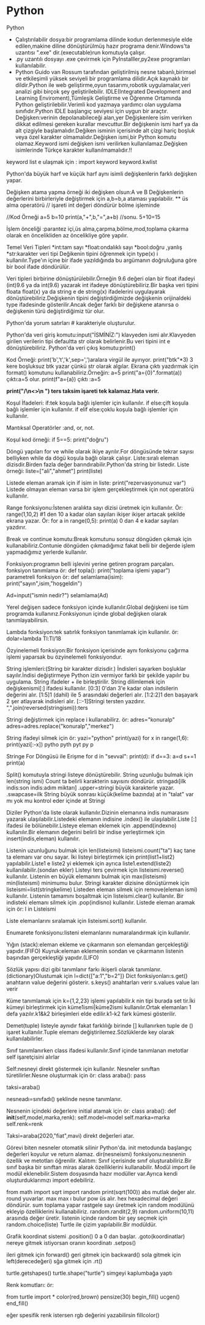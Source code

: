 # Python

Python
* Çalıştırılabilir dosya:bir programlama dilinde kodun derlenmesiyle elde edilen,makine diline dönüştürülmüş hazır programa denir.Windows'ta uzantısı ".exe" dir.(executable)run komutuyla çalışır.
* .py uzantılı dosyayı .exe  çevirmek için PyInstalller,py2exe programları kullanılabilir.
* Python Guido van Rossum tarafından geliştirilmiş nesne tabanlı,birimsel ve etkileşimli yüksek seviyeli  bir programlama dilidir.Açık kaynaklı bir dildir.Python ile web geliştirme,oyun tasarımı,robotik uygulamalar,veri analizi gibi birçok şey geliştirilebilir.
IDLE(Integrated Development and Learning Enviroment),Tümleşik Geliştirme ve Öğrenme Ortamında Python geliştirilebilir.Verimli kod yazmaya yardımcı olan uygulama sınıfıdır.Python IDLE başlangıç seviyesi  için uygun bir araçtır.
Değişken:verinin depolanabileceği alan,yer
Değişkenlere isim verirken dikkat edilmesi gereken kurallar mevcuttur.Bir değişkenin ismi harf ya da alt çizgiyle başlamalıdır.Değiken isminin içerisinde alt çizgi hariç boşluk veya özel karakter olmamalıdır.Değişken ismi,bir Python komutu olamaz.Keyword ismi değişken ismi verilirken kullanılamaz.Değişken isimlerinde Türkçe karakter kullanılmamalıdır.!!

keyword list e ulaşmak için :
import keyword
keyword.kwlist

Python'da büyük harf ve küçük harf aynı isimli değişkenlerin farklı değişken yapar.

Değişken atama yapma örneği
iki değişken olsun:A ve B
Değişkenlerin değerlerini birbirleriyle değiştirmek için a,b=b,a ataması yapılabilir.
** üs alma operatörü
// işareti int değeri döndürür bölme işleminde

//Kod Örneği 
a=5
b=10
print(a,"+",b,"=",a+b)
//sonu. 5+10=15
 
  İşlem önceliği :parantez içi,üs alma,çarpma,bölme,mod,toplama çıkarma olarak en öncelikliden az öncelikliye göre yapılır.
  
  Temel Veri Tipleri
*int:tam sayı
*float:ondalıklı sayı
*bool:doğru ,yanlış
*str:karakter veri tipi
 Değikenin tipini öğrenmek için type(x) i kullanılır.Type'ın içine bir ifade yazıldığında bu argümanın doğruluğuna göre bir bool ifade döndürülür.

Veri tipleri birbirine dönüştürülebilir.Örneğin 9.6 değeri olan bir float ifadeyi (int)9.6 ya da int(9.6) yazarak int ifadeye dönüştürebiliriz.Bir başka veri tipini floata float(x) ya da string e de string(x) ifadelerini uygulayarak dönüştürebiliriz.Değişkenin tipini değiştirdiğimizde değişkenin orijinaldeki type ifadesinde gösterilir.Ancak değer farklı bir değişkene atanırsa o değişkenin türü değiştirdiğimiz tür olur.

Python'da yorum satırları # karakteriyle oluşturulur.

Python'da veri giriş komutu:input("İSMİNİZ:") klavyeden ismi alır.Klavyeden girilen verilerin tipi defaultta str olarak belirlenir.Bu veri tipini int e dönüştürebiliriz.
Python'da veri çıkış komutu:print()

Kod Örneği:
print('b','t','k',sep=',')aralara virgül ile ayırıyor.
print("btk"*3) 3 kere boşluksuz btk yazar çünkü str olarak algılar.
Ekrana çıktı yazdırmak için format() komutunu kullanabiliriz.Örneğin:
a=5
print("a={0}".format(a))
çıktı:a=5 olur.
print(f"a={a})
çıktı :a=5

 **print("/\n<>\n \") ters taksim işareti tek kalamaz.Hata 
verir.**

Koşul İfadeleri:
if:tek koşula bağlı işlemler için kullanılır.
if else:çift koşula bağlı işlemler için kullanılır.
if elif else:çoklu koşula bağlı işlemler için kullanılır.

Mantıksal Operatörler :and, or, not. 

Koşul kod örneği:
if 5==5:
  print("doğru")

Döngü yapıları for ve while olarak ikiye ayrılır.For döngüsünde tekrar sayısı belliyken while da dögü  koşula bağlı olarak çalışır.
Liste:sıralı eleman dizisdir.Birden fazla değer barındırabilir.Python'da string bir listedir.
Liste örneği:
liste=["ali","ahmet"]
print(liste)

Listede eleman aramak için 
if isim in liste:
  print("rezervasyonunuz var")
  Listede olmayan eleman varsa bir işlem gerçekleştirmek için not operatörü kullanılır.

  Range fonksiyonu:İstenen aralıkta sayı dizisi üretmek için kullanılır.
  Ör:
  range(1,10,2) #1 den 10 a kadar olan sayıları ikişer ikişer artacak şekilde ekrana yazar.
  Ör:
  for a in range(0,5):
    print(a)
    0 dan 4 e kadar sayıları yazdırır.

  Break ve continue komutu:Break komutunu sonsuz döngüden çıkmak için kullanabiliriz.Contunie döngüden çıkmadığımız fakat belli bir değerde işlem yapmadığımız yerlerde kullanılır.

  Fonksiyon:programın belli işlevini yerine getiren program parçaları.
  fonksiyon tanımlama ör:
  def topla():
   print("toplama işlemi yapar")
parametreli fonksiyon ör:
def selamlama(isim):
  print("sayın",isim,"hoşgeldin")

Ad=input("ismin nedir?")
selamlama(Ad)

Yerel değişen sadece fonksiyon içinde kullanılır.Global değişkeni ise tüm programda kullanırız.Fonksiyonun içinde global değişken olarak tanımlayabilirsin.

Lambda fonksiyon:tek satırlık fonksiyon tanımlamak için kullanılır.
ör:
dolar=lambda Tl:Tl/18

Özyinelemeli fonksiyon:Bir fonksiyon içerisinde aynı fonksiyonu çağırma işlemi yaparsak bu özyinelemeli fonksiyondur.

String işlemleri:(String bir karakter dizisdir.)
İndisleri sayarken boşluklar sayılır.İndisi  değiştirmeye Python izin vermiyor farklı bir şekilde yapılır bu uygulama.
String ifadeler + ile birleştirilir.
String dilimlemek için değişkenismi[:] ifadesi kullanılır.
[0:3] 0'dan 3'e kadar olan indsilerin değerini alır.
[1:5]1 (dahil) ile 5 arasındaki değerleri alır.
[1:2:2]1 den başayark 2 şer atlayarak indisleri alır.
[::-1]Stringi tersten yazdırır.
",".join(reversed(stringismi)):ters 

Stringi değiştirmek için replace i kullanabilirz.
ör:
adres="konuralp"
adres=adres.replace("konuralp","merkez")

String ifadeyi  silmek için ör:
yazi="python"
print(yazi)
for x in range(1,6):
 print(yazi[:-x])
pytho
pyth
pyt
py
p

Stringe For Döngüsü ile Erişme
for d in "sevval":
 print(d):
 if d==3:
   a=d
  s+=1
print(a)

Split() komutuyla stringi listeye dönüştürebilir.
String uzunluğu bulmak için len(string ismi)
Count ta belirli karakterin sayısını döndürür.
stringadı[ilk indis:son indis:adım miktarı]
.upper=stringi büyük karakterle yazar.
.swapcase=ilk String büyük sonrası küçük(kelime bazında)
at in "talat" var mı yok mu kontrol eder içinde at Stringi

Diziler Python'da liste olarak kullanılır.Dizinin elemanına indis numarasını yazarak ulaşılabilir.Listedeki elemanın indisine .index() ile ulaşılabilir.Liste [:] ifadesi ile bölünebilir.Listeye eleman eklemek için .append(indexno) kullanılır.Bir elemanın değerini belirli bir indise yerleştirmek için insert(indis,eleman) kullanılır.

Listenin uzunluğunu bulmak için len(listeismi)
listeismi.count("ta") kaç tane ta elemanı var onu sayar.
İki listeyi birleştirmek için  print(list1+list2) yapılabilir.Liste1 e liste2 yi eklemek için ayrıca liste1.extend(liste2) kullanılabilir.(sondan ekler)
Listeyi ters çevirmek için listeismi.reverse() kullanılır.
Listenin en büyük elemanını bulmak için max(listeismi)  min(listeismi) minimumu bulur.
Stringi karakter dizisine dönüştürmek için listeismi=list(stringkelime)
Listeden eleman silmek için remove(eleman ismi) kullanılır.
Listenin tamamını boşaltmak için listeismi.clear() kullanılır.
Bir indisteki elemanı silmek için .pop(indisno)  kullanılır.
Listede eleman aramak için ör:
l in Listeismi

Liste elemanlarını sıralamak için listeismi.sort() kullanılır.

Enumarete fonksiyonu:listeni elemanlarını numaralandırmak için kullanılır.

Yığın (stack):eleman ekleme ve çıkarmanın son elemandan gerçekleştiği yapıdır.(FIFO)
Kuyruk:eleman eklemenin sondan ve çıkarmanın listenin başından gerçekleştiği yapıdır.(LIFO)

Sözlük yapısı dizi gibi tanımlanır farkı ikişerli olarak tanımlanır.(dictionary)Olustumak için l=dict{["a:1","b=2"]}
Dict fonksiyonları:s.get() anahtarın value değerini gösterir.
s.keys() anahtarları verir
s.values  value ları verir

Küme tanımlamak için k={1,2,23} işlemi yapılabilir.k nin tipi burada set tir.İki kümeyi birleştirmek için küme1ismi|küme2ismi kullanılır.Ortak elemanları 1 defa yazılır.k1&k2 birleşimleri elde edilir.k1-k2 fark kümesi gösterilir.

Demet(tuple) listeyle aynıdır fakat farklılığı birinde [] kullanırken tuple de () işaret kullanılır.Tuple elemanı değiştirilemez.Sözlüklerde key olarak kullanılabilirler.

Sınıf tanımlanırken class ifadesi kullanılır.Sınıf içinde tanımlanan metotlar self işaretçisini alırlar

Self:nesneyi direkt göstermek için kullanılır.
Nesneler sınıftan türetilirler.Nesne oluşturmak için ör:
class araba():
 pass

 taksi=araba() 

 nesneadı=sınıfadı() şeklinde nesne tanımlanır.

 Nesnenin içindeki değerlere initial atamak için ör:
  class araba():
    def __init__(self,model,marka,renk):
    self.model=model
    self.marka=marka
    self.renk=renk

Taksi=araba(2020,"fiat",mavi) direkt değerleri atar.

Görevi biten nesneler otomatik silinir Python'da.
init metodunda başlangıç değerleri koyulur ve return alamaz.
dir(nesneismi) fonksiyonu:nesnenin özellik ve metotları öğrenilir.
Kalıtım: Sınıf içerisinde sınıf oluşturabiliriz.Bir sınıf başka bir sınıftan miras alarak özelliklerini kullanabilir.
Modül import ile modül eklenebilir.Sistem dosyasında hazır modüller var.Ayrıca kendi oluşturduklarımızı import edebiliriz.

from math import sqrt
import random
print(sqrt(100))
abs mutlak değer alır.
round yuvarlar.
max max ı bulur
pow üs alır.
hex hexadecimal değeri döndürür.
sum toplama yapar
 rastgele sayı üretmek için random modülünü ekleyip özelliklerini kullanabiliriz.
 random.randit(2,9)
 random.uniform(10,11) arasında değer üretir.
 listenin içinde random bir şey seçmek için random.choice(liste)
 Turtle ile çizim yapılabilir.Bir modüldür.

 Grafik koordinat sistemi 
 .position() 0 a 0 dan başlar.
 .goto(koordinatlar)  nereye gitmek istiyorsan oranın koordinatı
 .setpos()

 ileri gitmek için forward()
 geri gitmek için backward()
 sola gitmek için left(derecedeğeri)
 sğa gitmek için .rt()

 turtle.getshapes() 
 turtle.shape("turtle") simgeyi kaplumbağa yaptı
 
 Renk komutları:
 ör:

from turtle import *
color(red,brown)
pensize(30)
begin_fill()
ucgen()
end_fill()

eğer spesifik renk istersen rgb değerini yazabilirsin
fillcolor()
